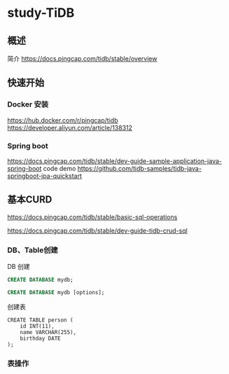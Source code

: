 # study-TiDB #

## 概述

简介 https://docs.pingcap.com/tidb/stable/overview



## 快速开始

### Docker 安装

https://hub.docker.com/r/pingcap/tidb
https://developer.aliyun.com/article/138312



### Spring boot 

https://docs.pingcap.com/tidb/stable/dev-guide-sample-application-java-spring-boot
code demo https://github.com/tidb-samples/tidb-java-springboot-jpa-quickstart



## 基本CURD

https://docs.pingcap.com/tidb/stable/basic-sql-operations

https://docs.pingcap.com/tidb/stable/dev-guide-tidb-crud-sql

### DB、Table创建

DB 创建 

```sql
CREATE DATABASE mydb;

CREATE DATABASE mydb [options];
```



创建表 

```
CREATE TABLE person (
    id INT(11),
    name VARCHAR(255),
    birthday DATE
);

```



### 表操作



